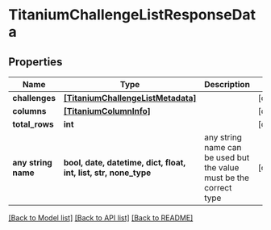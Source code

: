# TitaniumChallengeListResponseData


## Properties
Name | Type | Description | Notes
------------ | ------------- | ------------- | -------------
**challenges** | [**[TitaniumChallengeListMetadata]**](TitaniumChallengeListMetadata.md) |  | [optional] 
**columns** | [**[TitaniumColumnInfo]**](TitaniumColumnInfo.md) |  | [optional] 
**total_rows** | **int** |  | [optional] 
**any string name** | **bool, date, datetime, dict, float, int, list, str, none_type** | any string name can be used but the value must be the correct type | [optional]

[[Back to Model list]](../README.md#documentation-for-models) [[Back to API list]](../README.md#documentation-for-api-endpoints) [[Back to README]](../README.md)


